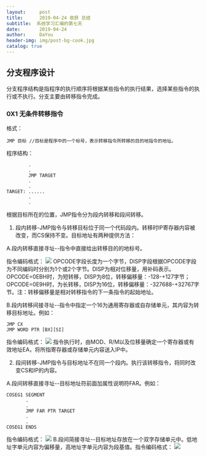 ```yaml
---
layout:     post
title:      2019-04-24 收获 总结
subtitle:  系统学习汇编的第七天
date:       2019-04-24
author:     DaYou
header-img: img/post-bg-cook.jpg
catalog: true
---
```

##  分支程序设计
分支程序结构是指程序的执行顺序将根据某些指令的执行结果，选择某些指令的执行或不执行。分支主要由转移指令完成。
### 0X1 无条件转移指令
格式：
```
JMP 目标 //目标是程序中的一个标号，表示转移指令所转移的目的地指令的地址。
```
程序结构：
```
		.
		.
		JMP TARGET
		.
		.
TARGET: ......
		.
		.
```
根据目标所在的位置，JMP指令分为段内转移和段间转移。
1. 段内转移-JMP指令与转移目标位于同一个代码段内。转移时IP寄存器内容被改变，而CS保持不变。目标地址有两种提供方法：

A.段内转移直接寻址--指令中直接给出转移目的的地标号。

指令编码格式：
![](https://wx1.sinaimg.cn/mw1024/0079f8Holy1g2e4m5sh14j305k01jmx1.jpg)
OPCODE字段长度为一个字节，DISP字段根据OPCODE字段为不同编码时分别为1个或2个字节。DISP为相对位移量，用补码表示。OPCODE=0EBH时，为短转移，DISP为8位，转移偏移量：-128-+127字节；OPCODE=0E9H时，为长转移，DISP为16位，转移偏移量：-327688-+32767字节。注：转移偏移量是相对转移指令的下一条指令的起始地址。

B.段内转移间接寻址--指令中指定一个16为通用寄存器或自存储单元，其内容为转移目标地址。例如：
```
JMP CX
JMP WORD PTR [BX][SI]
```
指令编码格式：
![](https://wx3.sinaimg.cn/mw1024/0079f8Holy1g2e4m5u0t6j309b01z3yj.jpg)
指令执行时，由MOD、R/M以及位移量确定一个寄存器或有效地址EA，将所指寄存器或存储单元内容送入IP中。

2. 段间转移-JMP指令与目标地址不在同一个段内。执行该转移指令，将同时改变CS和IP的内容。

A.段间转移直接寻址--目标地址符前面加属性说明符FAR。例如：
```
COSEG1 SEGMENT
	   .
	   .
	   JMP FAR PTR TARGET
	   .
	   .
COSEG1 ENDS
```
指令编码格式：
![](https://wx4.sinaimg.cn/mw1024/0079f8Holy1g2e4m5rrdcj30cy01vzkf.jpg)
B.段间简接寻址--目标地址存放在一个双字存储单元中。低地址字单元内容为偏移量，高地址字单元内容为段基值。指令编码格式：
![](https://wx4.sinaimg.cn/mw1024/0079f8Holy1g2e4m5si5rj309f01ot8s.jpg)



